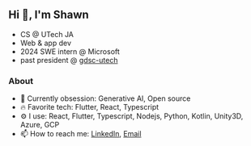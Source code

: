 ## Hi 👋, I'm Shawn

- CS @ UTech JA
- Web & app dev
- 2024 SWE intern @ Microsoft
- past president @ [gdsc-utech](https://github.com/gdsc-utech)


### About
- 🔭 Currently obsession: Generative AI, Open source
- 🔥 Favorite tech: Flutter, React, Typescript
- ⚙️ I use: React, Flutter, Typescript, Nodejs, Python, Kotlin, Unity3D, Azure, GCP
- 📫 How to reach me: [LinkedIn](https://www.linkedin.com/in/shawn-grant-431b39109/), [Email](mailto:shawngrant333@gmail.com)

<!-- <img align="left" src="https://github-readme-stats.vercel.app/api?username=shawn-grant&show_icons=true"/> -->

